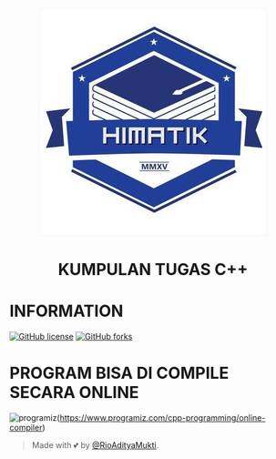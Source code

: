 <p align="center">
  <img src="./REPO/LOGO HIMATIK.jpg" alt="logo himatik">
</p>
<h1 align="center">
  <b>KUMPULAN TUGAS C++</b>
</h1>



# INFORMATION
[![GitHub license](https://img.shields.io/github/license/Naereen/StrapDown.js.svg)](https://github.com/RioAdityaMukti/Kumpulan-Tugas-C-/LISENSI)                       [![GitHub forks](https://img.shields.io/github/forks/Naereen/StrapDown.js.svg?style=social&label=Fork&maxAge=2592000)](https://github.com/RioAdityaMukti/Kumpulan-Tugas-C-)




# PROGRAM BISA DI COMPILE SECARA ONLINE
![programiz](https://user-images.githubusercontent.com/122080098/210964801-fc4d17a4-204c-49ed-8ca8-fbb4cc2dd214.jpg)(https://www.programiz.com/cpp-programming/online-compiler)








> Made with 💕 by [@RioAdityaMukti](https://t.me/xyzcoco).                                      
